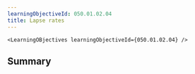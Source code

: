 ```yaml
---
learningObjectiveId: 050.01.02.04
title: Lapse rates
---
```


```tsx eval
<LearningOBjectives learningObjectiveId={050.01.02.04} />
```

## Summary
